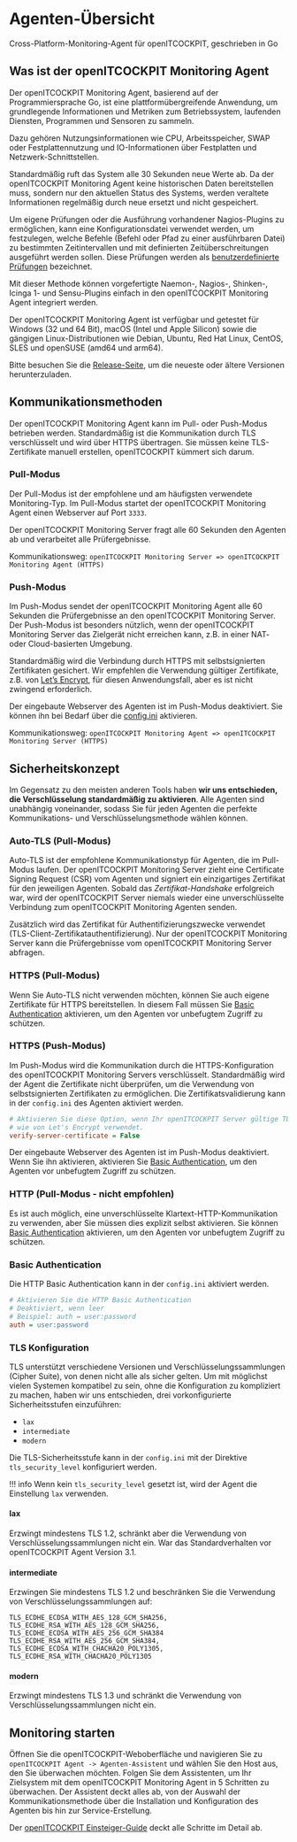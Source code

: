 
# Agenten-Übersicht

Cross-Platform-Monitoring-Agent für openITCOCKPIT, geschrieben in Go

## Was ist der openITCOCKPIT Monitoring Agent
Der openITCOCKPIT Monitoring Agent, basierend auf der Programmiersprache Go, ist eine plattformübergreifende Anwendung, um grundlegende Informationen und Metriken zum Betriebssystem, laufenden Diensten, Programmen und Sensoren zu sammeln.

Dazu gehören Nutzungsinformationen wie CPU, Arbeitsspeicher, SWAP oder Festplattennutzung und IO-Informationen über Festplatten und Netzwerk-Schnittstellen.

Standardmäßig ruft das System alle 30 Sekunden neue Werte ab. Da der openITCOCKPIT Monitoring Agent keine historischen Daten bereitstellen muss, sondern nur den aktuellen Status des Systems, werden veraltete Informationen regelmäßig durch neue ersetzt und nicht gespeichert.

Um eigene Prüfungen oder die Ausführung vorhandener Nagios-Plugins zu ermöglichen, kann eine Konfigurationsdatei verwendet werden, um festzulegen, welche Befehle (Befehl oder Pfad zu einer ausführbaren Datei) zu bestimmten Zeitintervallen und mit definierten Zeitüberschreitungen ausgeführt werden sollen. Diese Prüfungen werden als [benutzerdefinierte Prüfungen](/agent/define-customchecks/) bezeichnet.

Mit dieser Methode können vorgefertigte Naemon-, Nagios-, Shinken-, Icinga 1- und Sensu-Plugins einfach in den openITCOCKPIT Monitoring Agent integriert werden.

Der openITCOCKPIT Monitoring Agent ist verfügbar und getestet für Windows (32 und 64 Bit), macOS (Intel und Apple Silicon) sowie die gängigen Linux-Distributionen wie Debian, Ubuntu, Red Hat Linux, CentOS, SLES und openSUSE (amd64 und arm64).

Bitte besuchen Sie die [Release-Seite](https://github.com/openITCOCKPIT/openitcockpit-agent-go/releases), um die neueste oder ältere Versionen herunterzuladen.

## Kommunikationsmethoden
Der openITCOCKPIT Monitoring Agent kann im Pull- oder Push-Modus betrieben werden. Standardmäßig ist die Kommunikation durch TLS verschlüsselt und wird über HTTPS übertragen. Sie müssen keine TLS-Zertifikate manuell erstellen, openITCOCKPIT kümmert sich darum.

### Pull-Modus
Der Pull-Modus ist der empfohlene und am häufigsten verwendete Monitoring-Typ. Im Pull-Modus startet der openITCOCKPIT Monitoring Agent einen Webserver auf Port `3333`. 

Der openITCOCKPIT Monitoring Server fragt alle 60 Sekunden den Agenten ab und verarbeitet alle Prüfergebnisse.

Kommunikationsweg: `openITCOCKPIT Monitoring Server => openITCOCKPIT Monitoring Agent (HTTPS)`

### Push-Modus
Im Push-Modus sendet der openITCOCKPIT Monitoring Agent alle 60 Sekunden die Prüfergebnisse an den openITCOCKPIT Monitoring Server. Der Push-Modus ist besonders nützlich, wenn der openITCOCKPIT Monitoring Server das Zielgerät nicht erreichen kann, z.B. in einer NAT- oder Cloud-basierten Umgebung.

Standardmäßig wird die Verbindung durch HTTPS mit selbstsignierten Zertifikaten gesichert.
Wir empfehlen die Verwendung gültiger Zertifikate, z.B. von [Let’s Encrypt](https://letsencrypt.org/), für diesen Anwendungsfall, aber es ist nicht zwingend erforderlich.

Der eingebaute Webserver des Agenten ist im Push-Modus deaktiviert. Sie können ihn bei Bedarf über die [config.ini](https://github.com/openITCOCKPIT/openitcockpit-agent-go/blob/83ae5bafc4219fcd9e059437a0d25497de0fb268/example/config_example.ini#L165-L168) aktivieren.

Kommunikationsweg: `openITCOCKPIT Monitoring Agent => openITCOCKPIT Monitoring Server (HTTPS)`

## Sicherheitskonzept
Im Gegensatz zu den meisten anderen Tools haben **wir uns entschieden, die Verschlüsselung standardmäßig zu aktivieren**. Alle Agenten sind unabhängig voneinander, sodass Sie für jeden Agenten die perfekte Kommunikations- und Verschlüsselungsmethode wählen können.

### Auto-TLS (Pull-Modus)
Auto-TLS ist der empfohlene Kommunikationstyp für Agenten, die im Pull-Modus laufen. Der openITCOCKPIT Monitoring Server zieht eine Certificate Signing Request (CSR) vom Agenten und signiert ein einzigartiges Zertifikat für den jeweiligen Agenten. Sobald das _Zertifikat-Handshake_ erfolgreich war, wird der openITCOCKPIT Server niemals wieder eine unverschlüsselte Verbindung zum openITCOCKPIT Monitoring Agenten senden.

Zusätzlich wird das Zertifikat für Authentifizierungszwecke verwendet (TLS-Client-Zertifikatauthentifizierung). Nur der openITCOCKPIT Monitoring Server kann die Prüfergebnisse vom openITCOCKPIT Monitoring Server abfragen.

### HTTPS (Pull-Modus)
Wenn Sie Auto-TLS nicht verwenden möchten, können Sie auch eigene Zertifikate für HTTPS bereitstellen. In diesem Fall müssen Sie [Basic Authentication](#basic-authentication) aktivieren, um den Agenten vor unbefugtem Zugriff zu schützen.

### HTTPS (Push-Modus)
Im Push-Modus wird die Kommunikation durch die HTTPS-Konfiguration des openITCOCKPIT Monitoring Servers verschlüsselt. Standardmäßig wird der Agent die Zertifikate nicht überprüfen, um die Verwendung von selbstsignierten Zertifikaten zu ermöglichen. Die Zertifikatsvalidierung kann in der `config.ini` des Agenten aktiviert werden.
```ini
# Aktivieren Sie diese Option, wenn Ihr openITCOCKPIT Server gültige TLS-Zertifikate
# wie von Let's Encrypt verwendet.
verify-server-certificate = False
```
Der eingebaute Webserver des Agenten ist im Push-Modus deaktiviert. Wenn Sie ihn aktivieren, aktivieren Sie [Basic Authentication](#basic-authentication), um den Agenten vor unbefugtem Zugriff zu schützen.

### HTTP (Pull-Modus - nicht empfohlen)
Es ist auch möglich, eine unverschlüsselte Klartext-HTTP-Kommunikation zu verwenden, aber Sie müssen dies explizit selbst aktivieren. Sie können [Basic Authentication](#basic-authentication) aktivieren, um den Agenten vor unbefugtem Zugriff zu schützen.

### Basic Authentication
Die HTTP Basic Authentication kann in der `config.ini` aktiviert werden.
```ini
# Aktivieren Sie die HTTP Basic Authentication
# Deaktiviert, wenn leer
# Beispiel: auth = user:password
auth = user:password
```

### TLS Konfiguration

TLS unterstützt verschiedene Versionen und Verschlüsselungssammlungen (Cipher Suite), von denen nicht alle als sicher gelten.
Um mit möglichst vielen Systemen kompatibel zu sein, ohne die Konfiguration zu kompliziert zu machen, haben wir uns entschieden, drei vorkonfigurierte Sicherheitsstufen einzuführen:

- `lax`
- `intermediate`
- `modern`


Die TLS-Sicherheitsstufe kann in der `config.ini` mit der Direktive `tls_security_level` konfiguriert werden.


!!! info
    Wenn kein `tls_security_level` gesetzt ist, wird der Agent die Einstellung `lax` verwenden.

#### lax
Erzwingt mindestens TLS 1.2, schränkt aber die Verwendung von Verschlüsselungssammlungen nicht ein.
War das Standardverhalten vor openITCOCKPIT Agent Version 3.1.

#### intermediate
Erzwingen Sie mindestens TLS 1.2 und beschränken Sie die Verwendung von Verschlüsselungssammlungen auf:
```
TLS_ECDHE_ECDSA_WITH_AES_128_GCM_SHA256, TLS_ECDHE_RSA_WITH_AES_128_GCM_SHA256, TLS_ECDHE_ECDSA_WITH_AES_256_GCM_SHA384
TLS_ECDHE_RSA_WITH_AES_256_GCM_SHA384, TLS_ECDHE_ECDSA_WITH_CHACHA20_POLY1305, TLS_ECDHE_RSA_WITH_CHACHA20_POLY1305
```

#### modern
Erzwingt mindestens TLS 1.3 und schränkt die Verwendung von Verschlüsselungssammlungen nicht ein.

## Monitoring starten
Öffnen Sie die openITCOCKPIT-Weboberfläche und navigieren Sie zu `openITCOCKPIT Agent -> Agenten-Assistent` und wählen Sie den Host aus, den Sie überwachen möchten. Folgen Sie dem Assistenten, um Ihr Zielsystem mit dem openITCOCKPIT Monitoring Agent in 5 Schritten zu überwachen. Der Assistent deckt alles ab, von der Auswahl der Kommunikationsmethode über die Installation und Konfiguration des Agenten bis hin zur Service-Erstellung.

Der [openITCOCKPIT Einsteiger-Guide](/beginners/openitcockpit-agent/) deckt alle Schritte im Detail ab.
